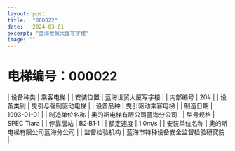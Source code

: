 ```yaml
---
layout: post
title:  "000022"
date:   2024-03-01
excerpt: "蓝海世贸大厦写字楼"
image: ""
---
```


# 电梯编号：000022

| 设备种类     | 乘客电梯                             |
| 安装位置     | 蓝海世贸大厦写字楼                 |
| 内部编号     | 20#                 |
| 设备类别     | 曳引与强制驱动电梯               |
| 设备品种     | 曳引驱动乘客电梯                 |
| 制造日期     | 1993-01-01                 |
| 制造单位名称 | 奥的斯电梯有限公司蓝海分公司             |
| 型号规格     | SPEC Tiara                           |
| 停靠层站     | B2·B1·1                           |
| 额定速度     | 1.0m/s                           |
| 安装单位名称 | 奥的斯电梯有限公司蓝海分公司 |
| 监督检验机构 | 蓝海市特种设备安全监督检验研究院 |

